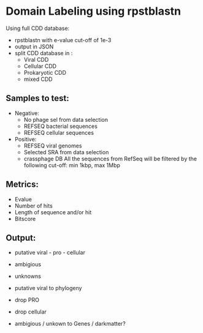 # Domain Labeling using rpstblastn
Using full CDD database:
 - rpstblastn with e-value cut-off of 1e-3
 - output in JSON
 - split CDD database in :
    - Viral CDD
    - Cellular CDD
    - Prokaryotic CDD
    - mixed CDD

## Samples to test:
 - Negative:
    - No phage sel from data selection
    - REFSEQ bacterial sequences 
    - REFSEQ cellular sequences
 - Positive:
    - REFSEQ viral genomes
    - Selected SRA from data selection
    - crassphage DB
All the sequences from RefSeq will be filtered by the following cut-off: min 1kbp, max 1Mbp

## Metrics:
 - Evalue
 - Number of hits
 - Length of sequence and/or hit
 - Bitscore

## Output:
 - putative viral - pro - cellular
 - ambigious
 - unknowns

 - putative viral to phylogeny
 - drop PRO
 - drop cellular
 - ambigious / unkown to Genes / darkmatter?

